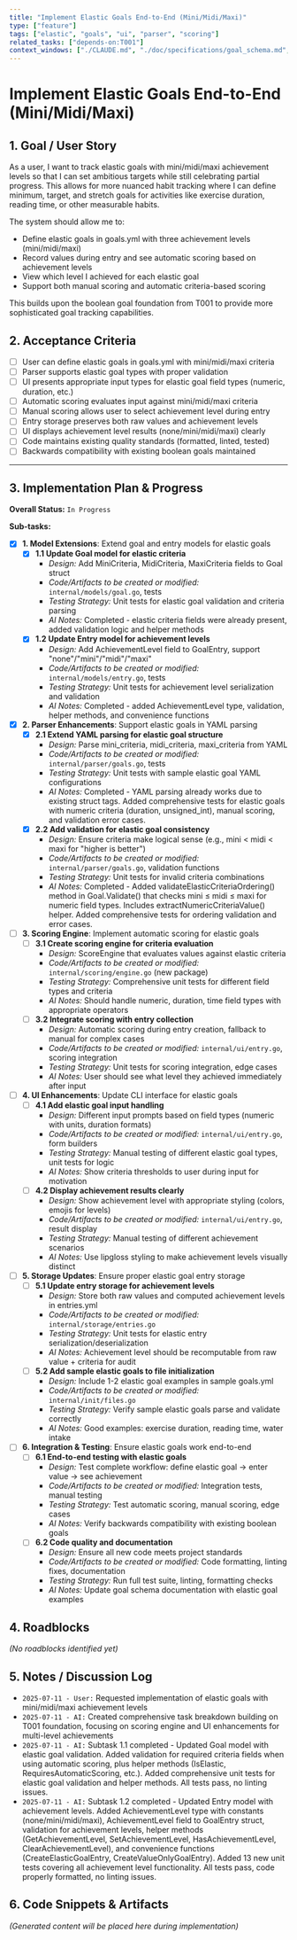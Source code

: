 ```yaml
---
title: "Implement Elastic Goals End-to-End (Mini/Midi/Maxi)"
type: ["feature"]
tags: ["elastic", "goals", "ui", "parser", "scoring"]
related_tasks: ["depends-on:T001"]
context_windows: ["./CLAUDE.md", "./doc/specifications/goal_schema.md", "./internal/models/*.go", "./internal/parser/*.go", "./internal/ui/*.go"]
---
```


# Implement Elastic Goals End-to-End (Mini/Midi/Maxi)

## 1. Goal / User Story

As a user, I want to track elastic goals with mini/midi/maxi achievement levels so that I can set ambitious targets while still celebrating partial progress. This allows for more nuanced habit tracking where I can define minimum, target, and stretch goals for activities like exercise duration, reading time, or other measurable habits.

The system should allow me to:
- Define elastic goals in goals.yml with three achievement levels (mini/midi/maxi)
- Record values during entry and see automatic scoring based on achievement levels
- View which level I achieved for each elastic goal
- Support both manual scoring and automatic criteria-based scoring

This builds upon the boolean goal foundation from T001 to provide more sophisticated goal tracking capabilities.

## 2. Acceptance Criteria

- [ ] User can define elastic goals in goals.yml with mini/midi/maxi criteria
- [ ] Parser supports elastic goal types with proper validation
- [ ] UI presents appropriate input types for elastic goal field types (numeric, duration, etc.)
- [ ] Automatic scoring evaluates input against mini/midi/maxi criteria
- [ ] Manual scoring allows user to select achievement level during entry
- [ ] Entry storage preserves both raw values and achievement levels
- [ ] UI displays achievement level results (none/mini/midi/maxi) clearly
- [ ] Code maintains existing quality standards (formatted, linted, tested)
- [ ] Backwards compatibility with existing boolean goals maintained

---
## 3. Implementation Plan & Progress

**Overall Status:** `In Progress`

**Sub-tasks:**

- [x] **1. Model Extensions**: Extend goal and entry models for elastic goals
    - [x] **1.1 Update Goal model for elastic criteria**
        - *Design:* Add MiniCriteria, MidiCriteria, MaxiCriteria fields to Goal struct
        - *Code/Artifacts to be created or modified:* `internal/models/goal.go`, tests
        - *Testing Strategy:* Unit tests for elastic goal validation and criteria parsing
        - *AI Notes:* Completed - elastic criteria fields were already present, added validation logic and helper methods
    - [x] **1.2 Update Entry model for achievement levels**
        - *Design:* Add AchievementLevel field to GoalEntry, support "none"/"mini"/"midi"/"maxi"
        - *Code/Artifacts to be created or modified:* `internal/models/entry.go`, tests
        - *Testing Strategy:* Unit tests for achievement level serialization and validation
        - *AI Notes:* Completed - added AchievementLevel type, validation, helper methods, and convenience functions

- [x] **2. Parser Enhancements**: Support elastic goals in YAML parsing
    - [x] **2.1 Extend YAML parsing for elastic goal structure**
        - *Design:* Parse mini_criteria, midi_criteria, maxi_criteria from YAML
        - *Code/Artifacts to be created or modified:* `internal/parser/goals.go`, tests
        - *Testing Strategy:* Unit tests with sample elastic goal YAML configurations
        - *AI Notes:* Completed - YAML parsing already works due to existing struct tags. Added comprehensive tests for elastic goals with numeric criteria (duration, unsigned_int), manual scoring, and validation error cases.
    - [x] **2.2 Add validation for elastic goal consistency**
        - *Design:* Ensure criteria make logical sense (e.g., mini < midi < maxi for "higher is better")
        - *Code/Artifacts to be created or modified:* `internal/parser/goals.go`, validation functions
        - *Testing Strategy:* Unit tests for invalid criteria combinations
        - *AI Notes:* Completed - Added validateElasticCriteriaOrdering() method in Goal.Validate() that checks mini ≤ midi ≤ maxi for numeric field types. Includes extractNumericCriteriaValue() helper. Added comprehensive tests for ordering validation and error cases.

- [ ] **3. Scoring Engine**: Implement automatic scoring for elastic goals
    - [ ] **3.1 Create scoring engine for criteria evaluation**
        - *Design:* ScoreEngine that evaluates values against elastic criteria
        - *Code/Artifacts to be created or modified:* `internal/scoring/engine.go` (new package)
        - *Testing Strategy:* Comprehensive unit tests for different field types and criteria
        - *AI Notes:* Should handle numeric, duration, time field types with appropriate operators
    - [ ] **3.2 Integrate scoring with entry collection**
        - *Design:* Automatic scoring during entry creation, fallback to manual for complex cases
        - *Code/Artifacts to be created or modified:* `internal/ui/entry.go`, scoring integration
        - *Testing Strategy:* Unit tests for scoring integration, edge cases
        - *AI Notes:* User should see what level they achieved immediately after input

- [ ] **4. UI Enhancements**: Update CLI interface for elastic goals
    - [ ] **4.1 Add elastic goal input handling**
        - *Design:* Different input prompts based on field types (numeric with units, duration formats)
        - *Code/Artifacts to be created or modified:* `internal/ui/entry.go`, form builders
        - *Testing Strategy:* Manual testing of different elastic goal types, unit tests for logic
        - *AI Notes:* Show criteria thresholds to user during input for motivation
    - [ ] **4.2 Display achievement results clearly**
        - *Design:* Show achievement level with appropriate styling (colors, emojis for levels)
        - *Code/Artifacts to be created or modified:* `internal/ui/entry.go`, result display
        - *Testing Strategy:* Manual testing of different achievement scenarios
        - *AI Notes:* Use lipgloss styling to make achievement levels visually distinct

- [ ] **5. Storage Updates**: Ensure proper elastic goal entry storage
    - [ ] **5.1 Update entry storage for achievement levels**
        - *Design:* Store both raw values and computed achievement levels in entries.yml
        - *Code/Artifacts to be created or modified:* `internal/storage/entries.go`
        - *Testing Strategy:* Unit tests for elastic entry serialization/deserialization
        - *AI Notes:* Achievement level should be recomputable from raw value + criteria for audit
    - [ ] **5.2 Add sample elastic goals to file initialization**
        - *Design:* Include 1-2 elastic goal examples in sample goals.yml
        - *Code/Artifacts to be created or modified:* `internal/init/files.go`
        - *Testing Strategy:* Verify sample elastic goals parse and validate correctly
        - *AI Notes:* Good examples: exercise duration, reading time, water intake

- [ ] **6. Integration & Testing**: Ensure elastic goals work end-to-end
    - [ ] **6.1 End-to-end testing with elastic goals**
        - *Design:* Test complete workflow: define elastic goal → enter value → see achievement
        - *Code/Artifacts to be created or modified:* Integration tests, manual testing
        - *Testing Strategy:* Test automatic scoring, manual scoring, edge cases
        - *AI Notes:* Verify backwards compatibility with existing boolean goals
    - [ ] **6.2 Code quality and documentation**
        - *Design:* Ensure all new code meets project standards
        - *Code/Artifacts to be created or modified:* Code formatting, linting fixes, documentation
        - *Testing Strategy:* Run full test suite, linting, formatting checks
        - *AI Notes:* Update goal schema documentation with elastic goal examples

## 4. Roadblocks

*(No roadblocks identified yet)*

## 5. Notes / Discussion Log

- `2025-07-11 - User:` Requested implementation of elastic goals with mini/midi/maxi achievement levels
- `2025-07-11 - AI:` Created comprehensive task breakdown building on T001 foundation, focusing on scoring engine and UI enhancements for multi-level achievements
- `2025-07-11 - AI:` Subtask 1.1 completed - Updated Goal model with elastic goal validation. Added validation for required criteria fields when using automatic scoring, plus helper methods (IsElastic, RequiresAutomaticScoring, etc.). Added comprehensive unit tests for elastic goal validation and helper methods. All tests pass, no linting issues.
- `2025-07-11 - AI:` Subtask 1.2 completed - Updated Entry model with achievement levels. Added AchievementLevel type with constants (none/mini/midi/maxi), AchievementLevel field to GoalEntry struct, validation for achievement levels, helper methods (GetAchievementLevel, SetAchievementLevel, HasAchievementLevel, ClearAchievementLevel), and convenience functions (CreateElasticGoalEntry, CreateValueOnlyGoalEntry). Added 13 new unit tests covering all achievement level functionality. All tests pass, code properly formatted, no linting issues.

## 6. Code Snippets & Artifacts 

*(Generated content will be placed here during implementation)*